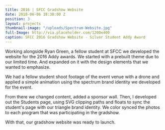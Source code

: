 ```yaml
---
title: 2016 | SFCC Gradshow Website
date: 2018-06-06 18:30:00 Z
position: 3
layout: projects
thumbnail-image: "/uploads/Spectrum-Website.jpg"
full-Image: http://via.placeholder.com/1200x400
caption: SFCC 2016 Gradshow Website - Silver Student Addy Award
---
```


Working alongside Ryan Green, a fellow student at SFCC we developed the website for the 2016 Addy awards. We started with a prebuilt theme due to our limited time. And expanded on it with the design elements that we wanted to emphasize.

We had a fellow student shoot footage of the event venue with a drone and applied a simple animation using the spectrum brand identity we developed for the event.

From there we changed content, added a sponsor wall. Then, I developed out the Students page, using SVG clipping paths and floats to sync the student's page with our triangle brand identity. We color synced the photos to each program that was participating in the gradshow.

With that, our gradshow website was ready to launch.